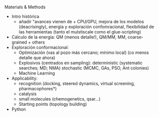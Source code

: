Materials & Methods
- Intro histórica
    + añadir "avances vienen de + CPU/GPU, mejora de los modelos (deacrisingly), energía y exploración confomracional, flexibilidad de las herramientas (tanto el mulstiscale como el glue-scripting)
- Cálculo de la energía: QM (menos detalle!), QM/MM, MM, coarse-grained + others
- Exploración conformacional:
    - Optimización (vas al pozo más cercano; mínimo local) (co menos detalle que ahora)
    - Explosivos (centrados en sampling):
        deterministic (systematic searches; MD; NMA)
        stochastic (MCMC, GAs, PSO, Ant colonies)
    - Machine Learning
- Applicability:
    - recognition (docking, steered dynamics, virtual screening, pharmacophores*)
    - catalysis
    - small molecules (chemogenetics, qsar...)
    - Starting points (topology building)
- Python